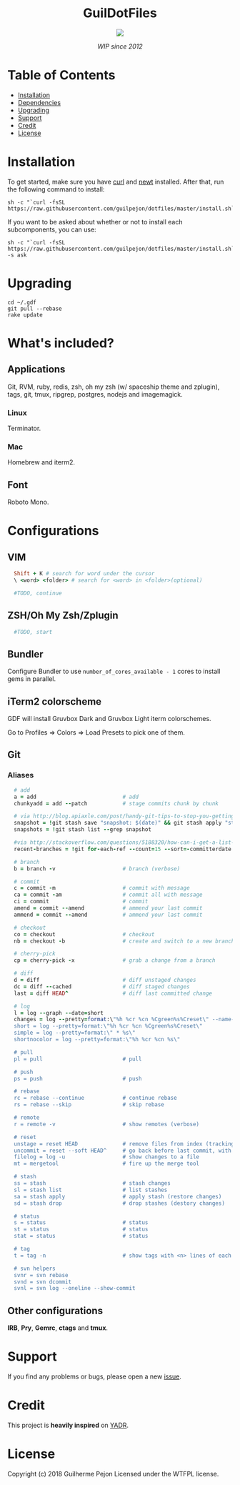<h1 align="center">GuilDotFiles</h1>

<div align="center">
  <img src="https://user-images.githubusercontent.com/871362/67146077-9bb93f80-f25d-11e9-9119-dbd83b6b4b62.png" />
  <p align="center"><i>WIP since 2012</i></p>
</div>

# Table of Contents
- [Installation](#installation)
- [Dependencies](#dependencies)
- [Upgrading](#upgrading)
- [Support](#support)
- [Credit](#credit)
- [License](#license)

# Installation

To get started, make sure you have [curl](https://github.com/curl/curl) and [newt](https://mynewt.apache.org/latest/newt/install/) installed.
After that, run the following command to install:

```
sh -c "`curl -fsSL https://raw.githubusercontent.com/guilpejon/dotfiles/master/install.sh`"
```

If you want to be asked about whether or not to install each subcomponents, you can use:

```
sh -c "`curl -fsSL https://raw.githubusercontent.com/guilpejon/dotfiles/master/install.sh`" -s ask
```

# Upgrading

```
cd ~/.gdf
git pull --rebase
rake update
```

# What's included?

## Applications
Git, RVM, ruby, redis, zsh, oh my zsh (w/ spaceship theme and zplugin), tags, git, tmux, ripgrep, postgres, nodejs and imagemagick.

### Linux
Terminator.

### Mac
Homebrew and iterm2.

## Font
Roboto Mono.

# Configurations
## VIM
```ruby
  Shift + K # search for word under the cursor
  \ <word> <folder> # search for <word> in <folder>(optional)

  #TODO, continue
```
## ZSH/Oh My Zsh/Zplugin
```ruby
  #TODO, start
```
## Bundler
Configure Bundler to use `number_of_cores_available - 1` cores to install gems in parallel.
## iTerm2 colorscheme
GDF will install Gruvbox Dark and Gruvbox Light iterm colorschemes.

Go to Profiles => Colors => Load Presets to pick one of them.
## Git
### Aliases

```ruby
  # add
  a = add                           # add
  chunkyadd = add --patch           # stage commits chunk by chunk

  # via http://blog.apiaxle.com/post/handy-git-tips-to-stop-you-getting-fired/
  snapshot = !git stash save "snapshot: $(date)" && git stash apply "stash@{0}"
  snapshots = !git stash list --grep snapshot

  #via http://stackoverflow.com/questions/5188320/how-can-i-get-a-list-of-git-branches-ordered-by-most-recent-commit
  recent-branches = !git for-each-ref --count=15 --sort=-committerdate refs/heads/ --format='%(refname:short)'

  # branch
  b = branch -v                     # branch (verbose)

  # commit
  c = commit -m                     # commit with message
  ca = commit -am                   # commit all with message
  ci = commit                       # commit
  amend = commit --amend            # ammend your last commit
  ammend = commit --amend           # ammend your last commit

  # checkout
  co = checkout                     # checkout
  nb = checkout -b                  # create and switch to a new branch (mnemonic: "git new branch branchname...")

  # cherry-pick
  cp = cherry-pick -x               # grab a change from a branch

  # diff
  d = diff                          # diff unstaged changes
  dc = diff --cached                # diff staged changes
  last = diff HEAD^                 # diff last committed change

  # log
  l = log --graph --date=short
  changes = log --pretty=format:\"%h %cr %cn %Cgreen%s%Creset\" --name-status
  short = log --pretty=format:\"%h %cr %cn %Cgreen%s%Creset\"
  simple = log --pretty=format:\" * %s\"
  shortnocolor = log --pretty=format:\"%h %cr %cn %s\"

  # pull
  pl = pull                         # pull

  # push
  ps = push                         # push

  # rebase
  rc = rebase --continue            # continue rebase
  rs = rebase --skip                # skip rebase

  # remote
  r = remote -v                     # show remotes (verbose)

  # reset
  unstage = reset HEAD              # remove files from index (tracking)
  uncommit = reset --soft HEAD^     # go back before last commit, with files in uncommitted state
  filelog = log -u                  # show changes to a file
  mt = mergetool                    # fire up the merge tool

  # stash
  ss = stash                        # stash changes
  sl = stash list                   # list stashes
  sa = stash apply                  # apply stash (restore changes)
  sd = stash drop                   # drop stashes (destory changes)

  # status
  s = status                        # status
  st = status                       # status
  stat = status                     # status

  # tag
  t = tag -n                        # show tags with <n> lines of each tag message

  # svn helpers
  svnr = svn rebase
  svnd = svn dcommit
  svnl = svn log --oneline --show-commit
```
## Other configurations
**IRB**, **Pry**, **Gemrc**, **ctags** and **tmux**.

# Support

If you find any problems or bugs, please open a new [issue](https://github.com/guilpejon/vim-setup/issues).

# Credit

This project is **heavily inspired** on [YADR](https://github.com/skwp/dotfiles).

# License

Copyright (c) 2018 Guilherme Pejon Licensed under the WTFPL license.
